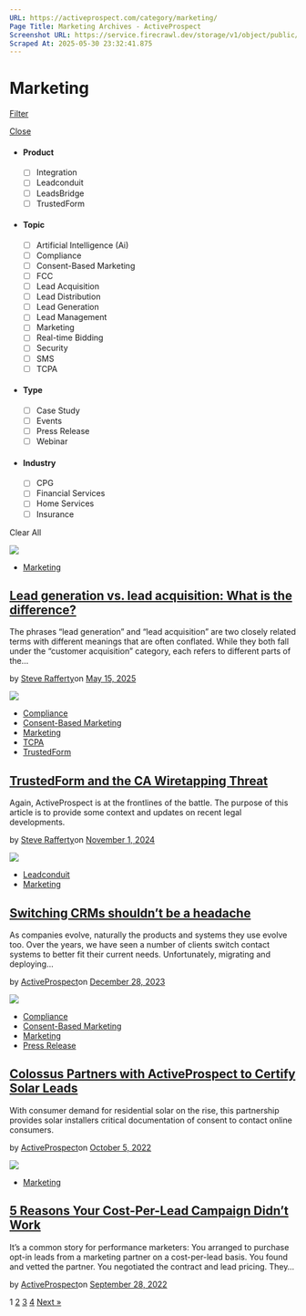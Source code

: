 ```yaml
---
URL: https://activeprospect.com/category/marketing/
Page Title: Marketing Archives - ActiveProspect
Screenshot URL: https://service.firecrawl.dev/storage/v1/object/public/media/screenshot-5e7a5c58-2021-49fe-b70e-ed13a8f56ed8.png
Scraped At: 2025-05-30 23:32:41.875
---
```

# Marketing

[Filter](https://activeprospect.com/category/marketing/#)

[Close](https://activeprospect.com/category/marketing/#)

- #### Product


  - [ ] Integration
  - [ ] Leadconduit
  - [ ] LeadsBridge
  - [ ] TrustedForm
- #### Topic


  - [ ] Artificial Intelligence (Ai)
  - [ ] Compliance
  - [ ] Consent-Based Marketing
  - [ ] FCC
  - [ ] Lead Acquisition
  - [ ] Lead Distribution
  - [ ] Lead Generation
  - [ ] Lead Management
  - [ ] Marketing
  - [ ] Real-time Bidding
  - [ ] Security
  - [ ] SMS
  - [ ] TCPA
- #### Type


  - [ ] Case Study
  - [ ] Events
  - [ ] Press Release
  - [ ] Webinar
- #### Industry


  - [ ] CPG
  - [ ] Financial Services
  - [ ] Home Services
  - [ ] Insurance

Clear All

![](https://activeprospect.com/wp-content/uploads/2017/09/LeadGenvsLeadAcqFeatured-01.png)

- [Marketing](https://activeprospect.com/category/marketing/)

## [Lead generation vs. lead acquisition: What is the difference?](https://activeprospect.com/blog/lead-generation-vs-lead-acquisition-difference/)

The phrases “lead generation” and “lead acquisition” are two closely related terms with different meanings that are often conflated. While they both fall under the “customer acquisition” category, each refers to different parts of the…

by [Steve Rafferty](https://activeprospect.com/author/steve/)on [May 15, 2025](https://activeprospect.com/blog/lead-generation-vs-lead-acquisition-difference/)

![](https://activeprospect.com/wp-content/uploads/2022/08/javierupdate1_feat-400x300.png)

- [Compliance](https://activeprospect.com/category/compliance/)
- [Consent-Based Marketing](https://activeprospect.com/category/consent-based-marketing/)
- [Marketing](https://activeprospect.com/category/marketing/)
- [TCPA](https://activeprospect.com/category/tcpa/)
- [TrustedForm](https://activeprospect.com/category/trustedform/)

## [TrustedForm and the CA Wiretapping Threat](https://activeprospect.com/blog/trustedform-and-the-ca-wiretapping-threat/)

Again, ActiveProspect is at the frontlines of the battle. The purpose of this article is to provide some context and updates on recent legal developments.

by [Steve Rafferty](https://activeprospect.com/author/steve/)on [November 1, 2024](https://activeprospect.com/blog/trustedform-and-the-ca-wiretapping-threat/)

![](https://activeprospect.com/wp-content/uploads/2023/12/Switch_CRM_feat-400x300.png)

- [Leadconduit](https://activeprospect.com/category/leadconduit/)
- [Marketing](https://activeprospect.com/category/marketing/)

## [Switching CRMs shouldn’t be a headache](https://activeprospect.com/blog/switching-crms-shouldnt-headache/)

As companies evolve, naturally the products and systems they use evolve too. Over the years, we have seen a number of clients switch contact systems to better fit their current needs. Unfortunately, migrating and deploying…

by [ActiveProspect](https://activeprospect.com/author/activeprospect/)on [December 28, 2023](https://activeprospect.com/blog/switching-crms-shouldnt-headache/)

![](https://activeprospect.com/wp-content/uploads/2022/10/colossuspartnership_feat-400x300.png)

- [Compliance](https://activeprospect.com/category/compliance/)
- [Consent-Based Marketing](https://activeprospect.com/category/consent-based-marketing/)
- [Marketing](https://activeprospect.com/category/marketing/)
- [Press Release](https://activeprospect.com/category/press-release/)

## [Colossus Partners with ActiveProspect to Certify Solar Leads](https://activeprospect.com/blog/colossus-partners-with-activeprospect-to-certify-solar-leads/)

With consumer demand for residential solar on the rise, this partnership provides solar installers critical documentation of consent to contact online consumers.

by [ActiveProspect](https://activeprospect.com/author/activeprospect/)on [October 5, 2022](https://activeprospect.com/blog/colossus-partners-with-activeprospect-to-certify-solar-leads/)

![](https://activeprospect.com/wp-content/uploads/2019/05/CPLcampaign_feature-01.png)

- [Marketing](https://activeprospect.com/category/marketing/)

## [5 Reasons Your Cost-Per-Lead Campaign Didn’t Work](https://activeprospect.com/blog/5-reasons-your-cost-per-lead-campaign-didnt-work/)

It’s a common story for performance marketers: You arranged to purchase opt-in leads from a marketing partner on a cost-per-lead basis. You found and vetted the partner. You negotiated the contract and lead pricing. They…

by [ActiveProspect](https://activeprospect.com/author/activeprospect/)on [September 28, 2022](https://activeprospect.com/blog/5-reasons-your-cost-per-lead-campaign-didnt-work/)

1 [2](https://activeprospect.com/category/marketing/?sf_paged=2) [3](https://activeprospect.com/category/marketing/?sf_paged=3) [4](https://activeprospect.com/category/marketing/?sf_paged=4) [Next »](https://activeprospect.com/category/marketing/?sf_paged=2)


